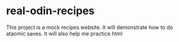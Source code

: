 # real-odin-recipes
This project is a mock recipes website. It will demonstrate how to do ataomic saves. It will also help me practice html
